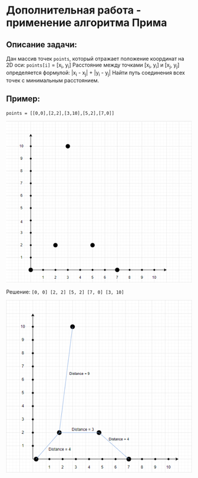 # Дополнительная работа - применение алгоритма Прима

## Описание задачи:
Дан массив точек `points`, который отражает положение координат на 2D оси: `points[i]` = [x<sub>i</sub>, y<sub>i</sub>]
Расстояние между точками [x<sub>i</sub>, y<sub>i</sub>] и [x<sub>j</sub>, y<sub>j</sub>] определяется формулой: |x<sub>i</sub> - x<sub>j</sub>| + |y<sub>i</sub> - y<sub>j</sub>|
Найти путь соединения всех точек с минимальным расстоянием.

## Пример:
`points = [[0,0],[2,2],[3,10],[5,2],[7,0]]`

![result](Pics/1.png)

Решение:
`[0, 0] [2, 2] [5, 2] [7, 0] [3, 10]`

![result](Pics/2.png)